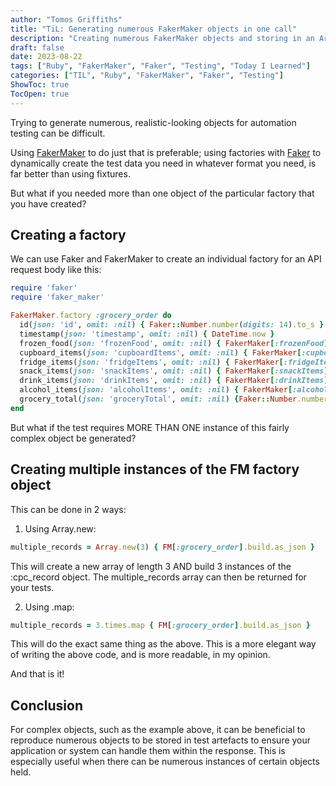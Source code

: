 ```yaml
---
author: "Tomos Griffiths"
title: "TiL: Generating numerous FakerMaker objects in one call"
description: "Creating numerous FakerMaker objects and storing in an Array, in one call."
draft: false
date: 2023-08-22
tags: ["Ruby", "FakerMaker", "Faker", "Testing", "Today I Learned"]
categories: ["TIL", "Ruby", "FakerMaker", "Faker", "Testing"]
ShowToc: true
TocOpen: true
---
```


Trying to generate numerous, realistic-looking objects for automation testing can be difficult.

Using [FakerMaker](https://billyruffian.github.io/faker_maker/) to do just that is preferable; using factories with [Faker](https://github.com/faker-ruby/faker) to dynamically create the test data you need in whatever format you need, is far better than using fixtures. 

But what if you needed more than one object of the particular factory that you have created?

## Creating a factory

We can use Faker and FakerMaker to create an individual factory for an API request body like this:
```ruby
require 'faker'
require 'faker_maker'

FakerMaker.factory :grocery_order do
  id(json: 'id', omit: :nil) { Faker::Number.number(digits: 14).to_s }
  timestamp(json: 'timestamp', omit: :nil) { DateTime.now }
  frozen_food(json: 'frozenFood', omit: :nil) { FakerMaker[:frozenFood].build }
  cupboard_items(json: 'cupboardItems', omit: :nil) { FakerMaker[:cupboardItems].build }
  fridge_items(json: 'fridgeItems', omit: :nil) { FakerMaker[:fridgeItems].build }
  snack_items(json: 'snackItems', omit: :nil) { FakerMaker[:snackItems].build }
  drink_items(json: 'drinkItems', omit: :nil) { FakerMaker[:drinkItems].build }
  alcohol_items(json: 'alcoholItems', omit: :nil) { FakerMaker[:alcoholItems].build }
  grocery_total(json: 'groceryTotal', omit: :nil) {Faker::Number.number(digits: 6).to_s }
end
```
But what if the test requires MORE THAN ONE instance of this fairly complex object be generated?


## Creating multiple instances of the FM factory object

This can be done in 2 ways:

1. Using Array.new:
```ruby
multiple_records = Array.new(3) { FM[:grocery_order].build.as_json }
```
This will create a new array of length 3 AND build 3 instances of the :cpc_record object. The multiple_records array can then be returned for your tests.

2. Using .map:
```ruby
multiple_records = 3.times.map { FM[:grocery_order].build.as_json }
```
This will do the exact same thing as the above. This is a more elegant way of writing the above code, and is more readable, in my opinion.


And that is it! 

## Conclusion

For complex objects, such as the example above, it can be beneficial to reproduce numerous objects to be stored in test artefacts to ensure your application or system can handle them within the response. This is especially useful when there can be numerous instances of certain objects held.
